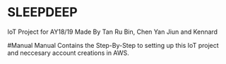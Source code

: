 # SLEEPDEEP
IoT Project for AY18/19
Made By Tan Ru Bin, Chen Yan Jiun and Kennard

#Manual
Manual Contains the Step-By-Step to setting up this IoT project and neccesary account creations in AWS.
